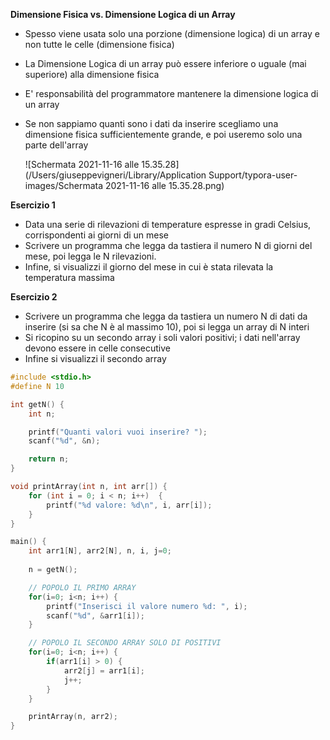 **Dimensione Fisica vs. Dimensione Logica di un Array**

- Spesso viene usata solo una porzione (dimensione logica) di un array e non tutte le celle (dimensione fisica)

- La Dimensione Logica di un array può essere inferiore o uguale (mai superiore) alla dimensione fisica

- E' responsabilità del programmatore mantenere la dimensione logica di un array

- Se non sappiamo quanti sono i dati da inserire scegliamo una dimensione fisica sufficientemente grande, e poi useremo solo una parte dell'array

  ![Schermata 2021-11-16 alle 15.35.28](/Users/giuseppevigneri/Library/Application Support/typora-user-images/Schermata 2021-11-16 alle 15.35.28.png)



**Esercizio 1**

- Data una serie di rilevazioni di temperature espresse in gradi Celsius, corrispondenti ai giorni di un mese
- Scrivere un programma che legga da tastiera il numero N di giorni del mese, poi legga le N rilevazioni.
- Infine, si visualizzi il giorno del mese in cui è stata rilevata la temperatura massima



**Esercizio 2**

- Scrivere un programma che legga da tastiera un numero N di dati da inserire (si sa che N è al massimo 10), poi si legga un array di N interi
- Si ricopino su un secondo array i soli valori positivi; i dati nell'array devono essere in celle consecutive
- Infine si visualizzi il secondo array

```c
#include <stdio.h>
#define N 10

int getN() {
	int n;

	printf("Quanti valori vuoi inserire? ");
	scanf("%d", &n);

	return n;
}

void printArray(int n, int arr[]) {
	for (int i = 0; i < n; i++)  {
		printf("%d valore: %d\n", i, arr[i]);
	}
}

main() {
	int arr1[N], arr2[N], n, i, j=0;
	
	n = getN();

	// POPOLO IL PRIMO ARRAY
	for(i=0; i<n; i++) {
		printf("Inserisci il valore numero %d: ", i);
		scanf("%d", &arr1[i]);
	}

	// POPOLO IL SECONDO ARRAY SOLO DI POSITIVI
	for(i=0; i<n; i++) {
		if(arr1[i] > 0) {
			arr2[j] = arr1[i];
			j++;
		}
	}

	printArray(n, arr2);
}
```

